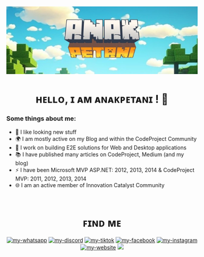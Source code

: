 
<h1 align="center"><img src="img/1000193087.jpg" alt="header"/></h1>
<h1 align="center"> ʜᴇʟʟᴏ, ɪ ᴀᴍ ᴀɴᴀᴋᴘᴇᴛᴀɴɪ ! 👋 </h1>

### Some things about me:
- 🔭 I like looking new stuff </li>
- 🌍 I am mostly active on my Blog and within the CodeProject Community</li>
- 💬 I work on building E2E solutions for Web and Desktop applications</li>
- 📚 I have published many articles on CodeProject, Medium (and my blog)</li>
- ⚡  I have been Microsoft MVP ASP.NET: 2012, 2013, 2014 & CodeProject MVP: 2011, 2012, 2013, 2014</li>
- 🌐 I am an active member of Innovation Catalyst Community</li>
<br/>

<h1 align="center"> ꜰɪɴᴅ ᴍᴇ </h1>
<p align="center">
  <a href="https://wa.me/+6285215864522"><img src="https://img.shields.io/badge/WhatsApp-green" alt="my-whatsapp"/></a>
  <a href="https://discordapp.com/users/363175391495716887"><img src="https://img.shields.io/badge/Discord-ba03fc" alt="my-discord"/></a>
  <a href="https://www.tiktok.com/@anakpetani00"><img src="https://img.shields.io/badge/TikTok-grey" alt="my-tiktok"/></a>
  <a href="https://web.facebook.com/profile.php?id=100083695556105"><img src="https://img.shields.io/badge/Facebook-blue" alt="my-facebook"/></a>
  <a href="https://www.instagram.com/toeep_"><img src="https://img.shields.io/badge/Instagram-fc03a1" alt="my-instagram"/></a>
  <a href="https://learnbyinsight.com"><img src="https://img.shields.io/badge/Website-red" alt="my-website"/></a>
  <a href=""><img src="https://badges.pufler.dev/visits/anakpetani00/anakpetani00"/></a>
</p>
